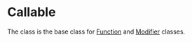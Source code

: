 # Callable

The class is the base class for [Function](function/) and [Modifier](modifier/) classes.

